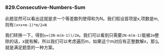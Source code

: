 ### 829.Consecutive-Numbers-Sum

此题显然可以看出这就是求一个等差数列使得和为N。我们假设首项是x,项数是m,则有```(x+x+m-1)*m/2=N```

我们转换一下，得到```x=(2N-m(m-1))/2m```。我们可以看到只需要```2N-m(m-1)```能被```2m```整除的话，x就有解。所以我们可以考虑遍历m，如果这个m对应有正整数解x，那么就是满足题意的一种方案。
